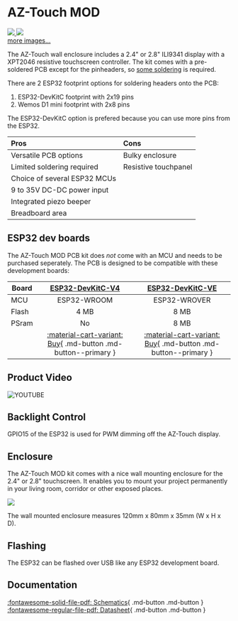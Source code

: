# AZ-Touch MOD

<div class="row justify-content-center">
        <a href="https://cdn.shopify.com/s/files/1/1509/1638/products/Web04_600x.jpg" data-toggle="lightbox" data-gallery="example-gallery" class="col-sm-6" data-title="Assembled AZ-Touch PCB" data-footer="Copyright <a href='https://www.az-delivery.de/'>az-delivery.de</a>, All Rights Reserved">
            <img src="https://cdn.shopify.com/s/files/1/1509/1638/products/Web04_600x.jpg" class="img-fluid">
        </a>
        <a href="https://cdn.shopify.com/s/files/1/1509/1638/products/1.main_600x.jpg" data-toggle="lightbox" data-gallery="example-gallery" class="col-sm-6" data-title="AZ-Touch wall enclosure set with 2.8&quot; touchscreen" data-footer="Copyright <a href='https://www.az-delivery.de/'>az-delivery.de</a>, All Rights Reserved">
            <img src="https://cdn.shopify.com/s/files/1/1509/1638/products/1.main_600x.jpg" class="img-fluid">
        </a>
</div>
<div>
        <a href="https://cdn.shopify.com/s/files/1/1509/1638/products/1.Main_ArduiTouch_1x_5a91fd6e-d707-48a1-bbae-31d001aaf76a_600x.jpg" data-toggle="lightbox" data-gallery="example-gallery" class="col-sm-6" data-title="AZ-Touch wall enclosure set with 2.4&quot; touchscreen" data-footer="Copyright <a href='https://www.az-delivery.de/'>az-delivery.de</a>, All Rights Reserved"></a>
        <a href="https://cdn.shopify.com/s/files/1/1509/1638/files/PXL_20201030_154855590_600x600.jpg" data-toggle="lightbox" data-gallery="example-gallery" rel="lightbox[work]" data-title="AZ-Touch Top PCB with headers" data-footer="Copyright <a href='https://www.az-delivery.de/'>az-delivery.de</a>, All Rights Reserved">more images...</a>
        <a href="https://cdn.shopify.com/s/files/1/1509/1638/files/PXL_20201030_155709352_600x600.jpg" data-toggle="lightbox" data-gallery="example-gallery" rel="lightbox[vacation]" data-title="AZ-Touch Bottom PCB with MCU" data-footer="Copyright <a href='https://www.az-delivery.de/'>az-delivery.de</a>, All Rights Reserved"></a>
        <a href="https://cdn.shopify.com/s/files/1/1509/1638/files/PXL_20201030_155641315_600x600.jpg" data-toggle="lightbox" data-gallery="example-gallery" rel="lightbox[vacation]" data-title="AZ-Touch PCB Side View" data-footer="Copyright <a href='https://www.az-delivery.de/'>az-delivery.de</a>, All Rights Reserved"></a>
</div>

The AZ-Touch wall enclosure includes a 2.4" or 2.8" ILI9341 display with a XPT2046 resistive touchscreen controller.
The kit comes with a pre-soldered PCB except for the pinheaders, so [some soldering][5] is required.

There are 2 ESP32 footprint options for soldering headers onto the PCB:

1. ESP32-DevKitC footprint with 2x19 pins
2. Wemos D1 mini footprint with 2x8 pins

The ESP32-DevKitC option is prefered because you can use more pins from the ESP32.

| Pros                         | Cons
|:-----                        |:----
| Versatile PCB options        | Bulky enclosure
| Limited soldering required   | Resistive touchpanel
| Choice of several ESP32 MCUs
| 9 to 35V DC-DC power input
| Integrated piezo beeper
| Breadboard area


## ESP32 dev boards

The AZ-Touch MOD PCB kit does *not* come with an MCU and needs to be purchased seperately.
The PCB is designed to be compatible with these development boards:

| Board                   | [ESP32-DevKitC-V4][3] | [ESP32-DevKitC-VE][4]
|-------------------------|:-----------:|:-----------:|
| MCU                     | ESP32-WROOM | ESP32-WROVER
| Flash                   | 4 MB        | 8 MB
| PSram                   | No          | 8 MB
|  | [:material-cart-variant: Buy][3]{ .md-button .md-button--primary } | [:material-cart-variant: Buy][4]{ .md-button .md-button--primary }


## Product Video

![YOUTUBE](JvdXCSyFyOA)


## Backlight Control

GPIO15 of the ESP32 is used for PWM dimming off the AZ-Touch display.


## Enclosure

The AZ-Touch MOD kit comes with a nice wall mounting enclosure for the 2.4&quot; or 2.8&quot; touchscreen.
It enables you to mount your project permanently in your living room, corridor or other exposed places. 

<div class="row justify-content-center">
        <a href="../../assets/images/devices/arduitouch-contents.jpg" data-toggle="lightbox" data-gallery="example-gallery" class="col-sm-6" data-title="AZ-Touch MOD Contents" data-footer="Copyright <a href='https://www.az-delivery.de/'>az-delivery.de</a>, All Rights Reserved">
            <img src="../../assets/images/devices/arduitouch-contents.jpg" class="img-fluid">
        </a>
</div>

The wall mounted enclosure measures 120mm x 80mm x 35mm (W x H x D).


## Flashing

The ESP32 can be flashed over USB like any ESP32 development board.


## Documentation

[:fontawesome-solid-file-pdf: Schematics][6]{ .md-button .md-button } &nbsp;
[:fontawesome-regular-file-pdf: Datasheet][7]{ .md-button .md-button }



[3]: https://www.az-delivery.de/nl/products/esp-32-dev-kit-c-v4
[4]: https://www.amazon.com/Espressif-ESP32-DevKitC-VE-Development-Board/dp/B087TNPQCV
[5]: https://www.az-delivery.de/en/blogs/azdelivery-blog-fur-arduino-und-raspberry-pi/az-touch-mod
[6]: https://www.hwhardsoft.de/app/download/11868165697/AZ-Touch+MOD+schematic+V01-03-01.pdf
[7]: https://www.hwhardsoft.de/app/download/11868164297/Datasheet+AZ-Touch+MOD+Rev+B.pdf